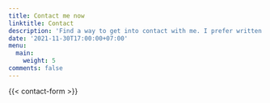 ```yaml
---
title: Contact me now
linktitle: Contact
description: 'Find a way to get into contact with me. I prefer written contact before you cold call me ;)'
date: '2021-11-30T17:00:00+07:00'
menu:
  main:
    weight: 5
comments: false
---
```


{{< contact-form >}}
